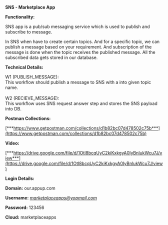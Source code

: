 **SNS - Marketplace App**

**Functionality:**

SNS app is a pub/sub messaging service which is used to publish and
subscribe to message.

In SNS when have to create certain topics. And for a specific topic, we
can publish a message based on your requirement. And subscription of the
message is done when the topic receives the published message. All the
subscribed data gets stored in our database.

**Technical Details:**

W1 (PUBLISH\_MESSAGE):\
This workflow should publish a message to SNS with a into given topic
name.\
\
W2 (RECIEVE\_MESSAGE): \
This workflow uses SNS request answer step and stores the SNS payload
into DB.

**Postman Collections:**

[***https://www.getpostman.com/collections/d1b82bc07d478502c75b***](https://www.getpostman.com/collections/d1b82bc07d478502c75b)

**Video:**

[***https://drive.google.com/file/d/1Otl8bcqUyC2kiKxkgyA0IyBnlukWcu7J/view***](https://drive.google.com/file/d/1Otl8bcqUyC2kiKxkgyA0IyBnlukWcu7J/view)

**Login Details:**

**Domain:** our.appup.com

**Username:**
[*marketplaceapps@yopmail.com*](mailto:marketplaceapps@yopmail.com)

**Password:** 123456

**Cloud:** marketplaceapps
